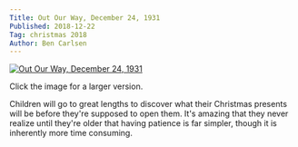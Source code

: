 ```yaml
---
Title: Out Our Way, December 24, 1931
Published: 2018-12-22
Tag: christmas 2018
Author: Ben Carlsen
---
```


[![Out Our Way, December 24, 1931](http://blog.arkholt.com/media/decstrips2018/22-oow-311224.jpg)](http://blog.arkholt.com/media/decstrips2018/22-oow-311224.jpg)

Click the image for a larger version.

Children will go to great lengths to discover what their Christmas presents will be before they're supposed to open them. It's amazing that they never realize until they're older that having patience is far simpler, though it is inherently more time consuming.
